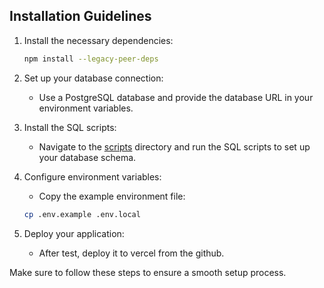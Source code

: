 ## Installation Guidelines

1. Install the necessary dependencies:
   ```bash
   npm install --legacy-peer-deps
   ```

2. Set up your database connection:
   - Use a PostgreSQL database and provide the database URL in your environment variables.

3. Install the SQL scripts:
   - Navigate to the [scripts](./scripts) directory and run the SQL scripts to set up your database schema.

4. Configure environment variables:
   - Copy the example environment file:
   ```bash
   cp .env.example .env.local
   ```

5. Deploy your application:
   - After test, deploy it to vercel from the github.

Make sure to follow these steps to ensure a smooth setup process.
